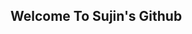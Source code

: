 <main>
  <section>
    <div>
      <img
        src="https://sujinhhh.github.io/deploy/awesome.png"
        alt=""
      />
    </div>
    <h1>
      Welcome To Sujin's Github
    </h1>
  </section>
</main>
